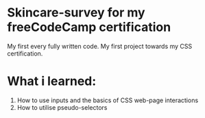# Skincare-survey for my freeCodeCamp certification
My first every fully written code. My first project towards my CSS certification.

# What i learned:
1. How to use inputs and the basics of CSS web-page interactions
2. How to utilise pseudo-selectors
